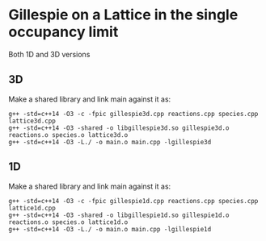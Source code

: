 # Gillespie on a Lattice in the single occupancy limit

Both 1D and 3D versions

## 3D

Make a shared library and link main against it as:
```
g++ -std=c++14 -O3 -c -fpic gillespie3d.cpp reactions.cpp species.cpp lattice3d.cpp
g++ -std=c++14 -O3 -shared -o libgillespie3d.so gillespie3d.o reactions.o species.o lattice3d.o
g++ -std=c++14 -O3 -L./ -o main.o main.cpp -lgillespie3d
```

## 1D

Make a shared library and link main against it as:
```
g++ -std=c++14 -O3 -c -fpic gillespie1d.cpp reactions.cpp species.cpp lattice1d.cpp
g++ -std=c++14 -O3 -shared -o libgillespie1d.so gillespie1d.o reactions.o species.o lattice1d.o
g++ -std=c++14 -O3 -L./ -o main.o main.cpp -lgillespie1d
```
